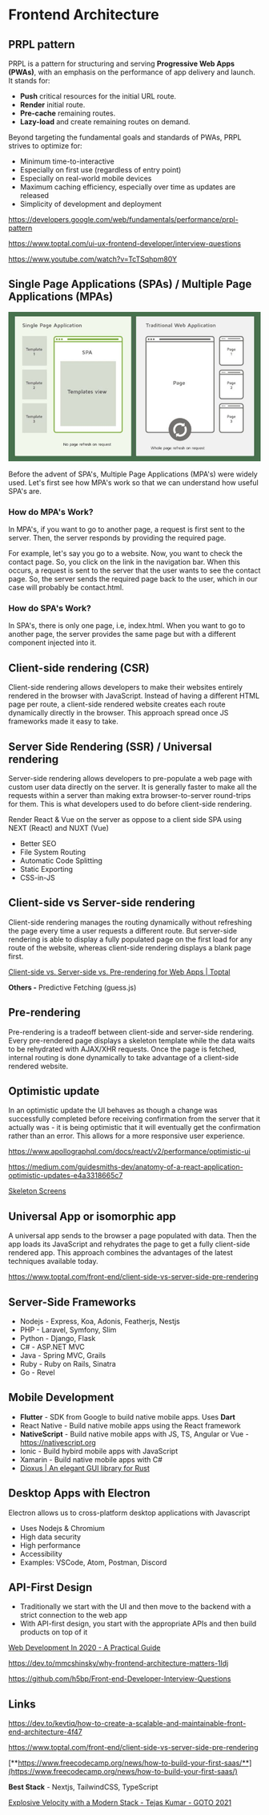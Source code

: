 # Frontend Architecture

## PRPL pattern

PRPL is a pattern for structuring and serving **Progressive Web Apps (PWAs)**, with an emphasis on the performance of app delivery and launch. It stands for:

- **Push** critical resources for the initial URL route.
- **Render** initial route.
- **Pre-cache** remaining routes.
- **Lazy-load** and create remaining routes on demand.

Beyond targeting the fundamental goals and standards of PWAs, PRPL strives to optimize for:

- Minimum time-to-interactive
- Especially on first use (regardless of entry point)
- Especially on real-world mobile devices
- Maximum caching efficiency, especially over time as updates are released
- Simplicity of development and deployment

https://developers.google.com/web/fundamentals/performance/prpl-pattern

https://www.toptal.com/ui-ux-frontend-developer/interview-questions

https://www.youtube.com/watch?v=TcTSqhpm80Y

## Single Page Applications (SPAs) / Multiple Page Applications (MPAs)

![image](../../media/Frontend-Architecture-image1.jpg)

Before the advent of SPA's, Multiple Page Applications (MPA's) were widely used. Let's first see how MPA's work so that we can understand how useful SPA's are.

### How do MPA's Work?

In MPA's, if you want to go to another page, a request is first sent to the server. Then, the server responds by providing the required page.

For example, let's say you go to a website. Now, you want to check the contact page. So, you click on the link in the navigation bar. When this occurs, a request is sent to the server that the user wants to see the contact page. So, the server sends the required page back to the user, which in our case will probably be contact.html.

### How do SPA's Work?

In SPA's, there is only one page, i.e, index.html. When you want to go to another page, the server provides the same page but with a different component injected into it.

## Client-side rendering (CSR)

Client-side rendering allows developers to make their websites entirely rendered in the browser with JavaScript. Instead of having a different HTML page per route, a client-side rendered website creates each route dynamically directly in the browser. This approach spread once JS frameworks made it easy to take.

## Server Side Rendering (SSR) / Universal rendering

Server-side rendering allows developers to pre-populate a web page with custom user data directly on the server. It is generally faster to make all the requests within a server than making extra browser-to-server round-trips for them. This is what developers used to do before client-side rendering.

Render React & Vue on the server as oppose to a client side SPA using NEXT (React) and NUXT (Vue)

- Better SEO
- File System Routing
- Automatic Code Splitting
- Static Exporting
- CSS-in-JS

## Client-side vs Server-side rendering

Client-side rendering manages the routing dynamically without refreshing the page every time a user requests a different route. But server-side rendering is able to display a fully populated page on the first load for any route of the website, whereas client-side rendering displays a blank page first.

[Client-side vs. Server-side vs. Pre-rendering for Web Apps | Toptal](https://www.toptal.com/front-end/client-side-vs-server-side-pre-rendering)

**Others -** Predictive Fetching (guess.js)

## Pre-rendering

Pre-rendering is a tradeoff between client-side and server-side rendering. Every pre-rendered page displays a skeleton template while the data waits to be rehydrated with AJAX/XHR requests. Once the page is fetched, internal routing is done dynamically to take advantage of a client-side rendered website.

## Optimistic update

In an optimistic update the UI behaves as though a change was successfully completed before receiving confirmation from the server that it actually was - it is being optimistic that it will eventually get the confirmation rather than an error. This allows for a more responsive user experience.

https://www.apollographql.com/docs/react/v2/performance/optimistic-ui

https://medium.com/guidesmiths-dev/anatomy-of-a-react-application-optimistic-updates-e4a3318665c7

[Skeleton Screens](http://www.lukew.com/ff/entry.asp?1797)

## Universal App or isomorphic app

A universal app sends to the browser a page populated with data. Then the app loads its JavaScript and rehydrates the page to get a fully client-side rendered app. This approach combines the advantages of the latest techniques available today.

https://www.toptal.com/front-end/client-side-vs-server-side-pre-rendering

## Server-Side Frameworks

- Nodejs - Express, Koa, Adonis, Featherjs, Nestjs
- PHP - Laravel, Symfony, Slim
- Python - Django, Flask
- C# - ASP.NET MVC
- Java - Spring MVC, Grails
- Ruby - Ruby on Rails, Sinatra
- Go - Revel

## Mobile Development

- **Flutter** - SDK from Google to build native mobile apps. Uses **Dart**
- React Native - Build native mobile apps using the React framework
- **NativeScript** - Build native mobile apps with JS, TS, Angular or Vue - https://nativescript.org
- Ionic - Build hybird mobile apps with JavaScript
- Xamarin - Build native mobile apps with C#
- [Dioxus | An elegant GUI library for Rust](https://dioxuslabs.com/)

## Desktop Apps with Electron

Electron allows us to cross-platform desktop applications with Javascript

- Uses Nodejs & Chromium
- High data security
- High performance
- Accessibility
- Examples: VSCode, Atom, Postman, Discord

## API-First Design

- Traditionally we start with the UI and then move to the backend with a strict connection to the web app
- With API-first design, you start with the appropriate APIs and then build products on top of it

[Web Development In 2020 - A Practical Guide](https://www.youtube.com/watch?v=0pThnRneDjw)

https://dev.to/mmcshinsky/why-frontend-architecture-matters-1ldj

https://github.com/h5bp/Front-end-Developer-Interview-Questions

## Links

https://dev.to/kevtiq/how-to-create-a-scalable-and-maintainable-front-end-architecture-4f47

https://www.toptal.com/front-end/client-side-vs-server-side-pre-rendering

[**https://www.freecodecamp.org/news/how-to-build-your-first-saas/**](https://www.freecodecamp.org/news/how-to-build-your-first-saas/)

**Best Stack** - Nextjs, TailwindCSS, TypeScript

[Explosive Velocity with a Modern Stack - Tejas Kumar - GOTO 2021](https://www.youtube.com/watch?v=KTkyQ3z7M8w&ab_channel=GOTOConferences)
